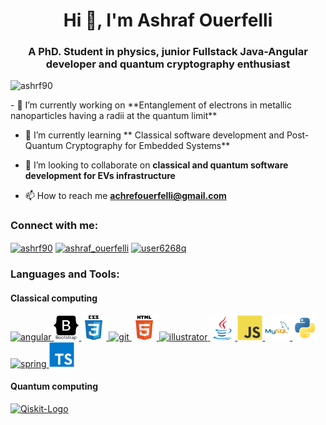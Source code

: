 <h1 align="center">Hi 👋, I'm Ashraf Ouerfelli</h1>
<h3 align="center">A PhD. Student in physics, junior Fullstack Java-Angular developer and quantum cryptography enthusiast</h3>

<p align="left"> <img src="https://komarev.com/ghpvc/?username=ashrf90&label=Profile%20views&color=0e75b6&style=flat" alt="ashrf90" /> </p>
- 🔭 I’m currently working on **Entanglement of electrons in metallic nanoparticles having a radii at the quantum limit**

- 🌱 I’m currently learning ** Classical software development and Post-Quantum Cryptography for Embedded Systems**

- 👯 I’m looking to collaborate on **classical and quantum software development for EVs infrastructure**

- 📫 How to reach me **achrefouerfelli@gmail.com**

<h3 align="left">Connect with me:</h3>
<p align="left">
<a href="https://linkedin.com/in/ashrf90" target="blank"><img align="center" src="https://raw.githubusercontent.com/rahuldkjain/github-profile-readme-generator/master/src/images/icons/Social/linked-in-alt.svg" alt="ashrf90" height="30" width="40" /></a>
<a href="https://www.hackerrank.com/ashraf_ouerfelli" target="blank"><img align="center" src="https://raw.githubusercontent.com/rahuldkjain/github-profile-readme-generator/master/src/images/icons/Social/hackerrank.svg" alt="ashraf_ouerfelli" height="30" width="40" /></a>
<a href="https://www.leetcode.com/user6268q" target="blank"><img align="center" src="https://raw.githubusercontent.com/rahuldkjain/github-profile-readme-generator/master/src/images/icons/Social/leet-code.svg" alt="user6268q" height="30" width="40" /></a>
</p>

<h3 align="left">Languages and Tools:</h3>
<h4 align="left">Classical computing</h4>
<p align="left"> <a href="https://angular.io" target="_blank" rel="noreferrer"> <img src="https://angular.io/assets/images/logos/angular/angular.svg" alt="angular" width="40" height="40"/> </a> <a href="https://getbootstrap.com" target="_blank" rel="noreferrer"> <img src="https://raw.githubusercontent.com/devicons/devicon/master/icons/bootstrap/bootstrap-plain-wordmark.svg" alt="bootstrap" width="40" height="40"/> </a> <a href="https://www.w3schools.com/css/" target="_blank" rel="noreferrer"> <img src="https://raw.githubusercontent.com/devicons/devicon/master/icons/css3/css3-original-wordmark.svg" alt="css3" width="40" height="40"/> </a> <a href="https://git-scm.com/" target="_blank" rel="noreferrer"> <img src="https://www.vectorlogo.zone/logos/git-scm/git-scm-icon.svg" alt="git" width="40" height="40"/> </a> <a href="https://www.w3.org/html/" target="_blank" rel="noreferrer"> <img src="https://raw.githubusercontent.com/devicons/devicon/master/icons/html5/html5-original-wordmark.svg" alt="html5" width="40" height="40"/> </a> <a href="https://www.adobe.com/in/products/illustrator.html" target="_blank" rel="noreferrer"> <img src="https://www.vectorlogo.zone/logos/adobe_illustrator/adobe_illustrator-icon.svg" alt="illustrator" width="40" height="40"/> </a> <a href="https://www.java.com" target="_blank" rel="noreferrer"> <img src="https://raw.githubusercontent.com/devicons/devicon/master/icons/java/java-original.svg" alt="java" width="40" height="40"/> </a> <a href="https://developer.mozilla.org/en-US/docs/Web/JavaScript" target="_blank" rel="noreferrer"> <img src="https://raw.githubusercontent.com/devicons/devicon/master/icons/javascript/javascript-original.svg" alt="javascript" width="40" height="40"/> </a> <a href="https://www.mysql.com/" target="_blank" rel="noreferrer"> <img src="https://raw.githubusercontent.com/devicons/devicon/master/icons/mysql/mysql-original-wordmark.svg" alt="mysql" width="40" height="40"/> </a> <a href="https://www.python.org" target="_blank" rel="noreferrer"> <img src="https://raw.githubusercontent.com/devicons/devicon/master/icons/python/python-original.svg" alt="python" width="40" height="40"/> </a> <a href="https://spring.io/" target="_blank" rel="noreferrer"> <img src="https://www.vectorlogo.zone/logos/springio/springio-icon.svg" alt="spring" width="40" height="40"/> </a> <a href="https://www.typescriptlang.org/" target="_blank" rel="noreferrer"> <img src="https://raw.githubusercontent.com/devicons/devicon/master/icons/typescript/typescript-original.svg" alt="typescript" width="40" height="40"/> </a> </p>

<h4 align="left">Quantum computing</h4>
<p align="left">
<a href="https://qiskit.org/" target="_blank" rel="noreferrer"><img width="40" height="40" alt="Qiskit-Logo" src="https://upload.wikimedia.org/wikipedia/commons/thumb/5/51/Qiskit-Logo.svg/512px-Qiskit-Logo.svg.png"></a>
</p>

<!--
![](http://github-profile-summary-cards.vercel.app/api/cards/profile-details?username=Ashrf90&theme=solarized_dark)
![](http://github-profile-summary-cards.vercel.app/api/cards/repos-per-language?username=Ashrf90&theme=solarized_dark)
![](http://github-profile-summary-cards.vercel.app/api/cards/stats?username=Ashrf90&theme=solarized_dark)
-->




